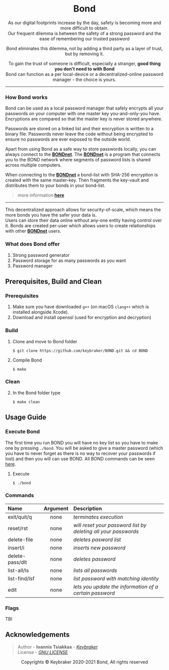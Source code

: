 <div id="1">
  
<h1 align="center">Bond</h1>

<p align="center">
  As our digital footprints increase by the day, safety is becoming more and more difficult to obtain.<br>
  Our frequent dilemma is between the safety of a strong password and the ease of remembering our trusted password
</p>

<p align="center">
  Bond eliminates this dilemma, not by adding a third party as a layer of trust, but by removing it.
</p>

<p align="center">
  To gain the trust of someone is difficult, especially a stranger, <b>good thing you don't need to with Bond</b><br>
  Bond can function as a per local-device or a decentralized-online password manager - the choice is yours.<br>
</p>

---

### How Bond works
Bond can be used as a local password manager that safely encrypts all your passwords on your computer with one master key you-and-only-you have. Encryptions are compared so that the master key is never stored anywhere.

Passwords are stored on a linked list and their encryption is written to a binary file. Passwords never leave the code without being encrypted to ensure no passwords are ever exposed to the outside world.

Apart from using Bond as a safe way to store passwords locally, you can always connect to the [**BONDnet**](https://github.com/keybraker/BONDnet). The [**BONDnet**](https://github.com/keybraker/BONDnet) is a program that connects you to the BOND network where segments of password lists is shared across multiple computers.

When connecting to the [**BONDnet**](https://github.com/keybraker/BONDnet) a bond-list with SHA-256 encryption is created with the same master-key. Then fragments the key-vault and distributes them to your bonds in your bond-list.
> more information [**here**](https://github.com/keybraker/BONDnet)

---

This decentralized approach allows for security-of-scale, which means the more bonds 
you have the safer your data is.<br>
Users can store their data online without any-one entity having control over it. 
Bonds are created per-user which allows users to create 
relationships with other [**BONDnet**](https://github.com/keybraker/BONDnet) users.

### What does Bond offer
1. Strong password generator
2. Password storage for as many passwords as you want
3. Password manager

## Prerequisites, Build and Clean
  
### Prerequisites
1. Make sure you have downloaded `g++` (on macOS `clang++` which is installed alongside Xcode).
2. Download and install openssl (used for encryption and decryption)
  
### Build

1.  Clone and move to Bond folder

        $ git clone https://github.com/keybraker/BOND.git && cd BOND
        
2.  Compile Bond

        $ make
  
### Clean

2.  In the Bond folder type

        $ make clean

## Usage Guide

### Execute Bond
The first time you run BOND you will have no key list so you have to make one by pressing ```./bond```. You will be asked to give a master password (which you have to never forget as there is no way to recover your passwords if lost) and then you will can use BOND. All BOND commands can be seen [here](#3-2).

1.  Execute

        $ ./bond

### Commands

| Name            | Argument | Description                                                    |
| :-------------- | :------: | :------------------------------------------------------------- |
| exit/quit/q     |   none   | _terminates execution_                                         |
| reset/rst       |   none   | _will reset your password list by deleting all your passwords_ |
| delete-file     |   none   | _deletes pasword list_                                         |
| insert/i        |   none   | _inserts new password_                                         |
| delete-pass/dlt |   none   | _deletes password_                                             |
| list-all/ls     |   none   | _lists all passwords_                                          |
| list-find/lsf   |   none   | _list password with matching identity_                         |
| edit            |   none   | _lets you update the information of a certain password_        |

### Flags

TBI

## Acknowledgements

> Author - **Ioannis Tsiakkas** - _[Keybraker](https://github.com/keybraker)_<br>
> License - _[GNU LICENSE](http://www.gnu.org/philosophy/free-sw.html)_<br>

<p align="center">
  Copyrights © Keybraker 2020-2021 Bond, All rights reserved
</p>
